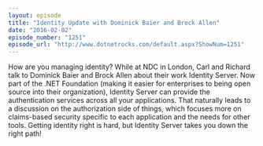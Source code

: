 ```yaml
---
layout: episode
title: "Identity Update with Dominick Baier and Brock Allen"
date: "2016-02-02"
episode_number: "1251"
episode_url: "http://www.dotnetrocks.com/default.aspx?ShowNum=1251"
---
```


How are you managing identity? While at NDC in London, Carl and Richard talk to Dominick Baier and Brock Allen about their work Identity Server. Now part of the .NET Foundation (making it easier for enterprises to being open source into their organization), Identity Server can provide the authentication services across all your applications. That naturally leads to a discussion on the authorization side of things, which focuses more on claims-based security specific to each application and the needs for other tools. Getting identity right is hard, but Identity Server takes you down the right path!
